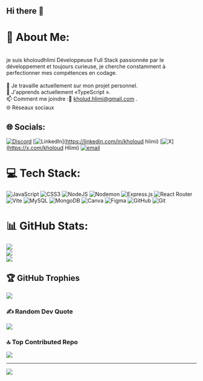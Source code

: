 ## Hi there 👋

# 💫 About Me:
  <br>je suis kholoudhlimi Développeuse Full Stack passionnée par le développement et toujours curieuse, je cherche constamment à perfectionner mes compétences en codage.<br><br>🔭 Je travaille actuellement sur mon projet personnel.<br>🌱 J'apprends actuellement «TypeScript ».<br>📫 Comment me joindre :📱 kholud.hlimi@gmail.com .<br>🌐 Réseaux sociaux


## 🌐 Socials:
[![Discord](https://img.shields.io/badge/Discord-%237289DA.svg?logo=discord&logoColor=white)](https://discord.gg/https://discord.gg/SXJ48mV7) [![LinkedIn](https://img.shields.io/badge/LinkedIn-%230077B5.svg?logo=linkedin&logoColor=white)](https://linkedin.com/in/kholoud hlimi) [![X](https://img.shields.io/badge/X-black.svg?logo=X&logoColor=white)](https://x.com/kholoud Hlimi) [![email](https://img.shields.io/badge/Email-D14836?logo=gmail&logoColor=white)](mailto:kholud.hlimi@gmail.com) 

# 💻 Tech Stack:
![JavaScript](https://img.shields.io/badge/javascript-%23323330.svg?style=for-the-badge&logo=javascript&logoColor=%23F7DF1E) ![CSS3](https://img.shields.io/badge/css3-%231572B6.svg?style=for-the-badge&logo=css3&logoColor=white) ![NodeJS](https://img.shields.io/badge/node.js-6DA55F?style=for-the-badge&logo=node.js&logoColor=white) ![Nodemon](https://img.shields.io/badge/NODEMON-%23323330.svg?style=for-the-badge&logo=nodemon&logoColor=%BBDEAD) ![Express.js](https://img.shields.io/badge/express.js-%23404d59.svg?style=for-the-badge&logo=express&logoColor=%2361DAFB) ![React Router](https://img.shields.io/badge/React_Router-CA4245?style=for-the-badge&logo=react-router&logoColor=white) ![Vite](https://img.shields.io/badge/vite-%23646CFF.svg?style=for-the-badge&logo=vite&logoColor=white) ![MySQL](https://img.shields.io/badge/mysql-4479A1.svg?style=for-the-badge&logo=mysql&logoColor=white) ![MongoDB](https://img.shields.io/badge/MongoDB-%234ea94b.svg?style=for-the-badge&logo=mongodb&logoColor=white) ![Canva](https://img.shields.io/badge/Canva-%2300C4CC.svg?style=for-the-badge&logo=Canva&logoColor=white) ![Figma](https://img.shields.io/badge/figma-%23F24E1E.svg?style=for-the-badge&logo=figma&logoColor=white) ![GitHub](https://img.shields.io/badge/github-%23121011.svg?style=for-the-badge&logo=github&logoColor=white) ![Git](https://img.shields.io/badge/git-%23F05033.svg?style=for-the-badge&logo=git&logoColor=white)
# 📊 GitHub Stats:
![](https://github-readme-stats.vercel.app/api?username=kholoudHlimi&theme=dark&hide_border=false&include_all_commits=false&count_private=false)<br/>
![](https://github-readme-streak-stats.herokuapp.com/?user=kholoudHlimi&theme=dark&hide_border=false)<br/>
![](https://github-readme-stats.vercel.app/api/top-langs/?username=kholoudHlimi&theme=dark&hide_border=false&include_all_commits=false&count_private=false&layout=compact)

## 🏆 GitHub Trophies
![](https://github-profile-trophy.vercel.app/?username=kholoudHlimi&theme=radical&no-frame=false&no-bg=true&margin-w=4)

### ✍️ Random Dev Quote
![](https://quotes-github-readme.vercel.app/api?type=horizontal&theme=radical)

### 🔝 Top Contributed Repo
![](https://github-contributor-stats.vercel.app/api?username=kholoudHlimi&limit=5&theme=dark&combine_all_yearly_contributions=true)

---
[![](https://visitcount.itsvg.in/api?id=kholoudHlimi&icon=0&color=0)](https://visitcount.itsvg.in)

<!-- Proudly created with GPRM ( https://gprm.itsvg.in ) -->
